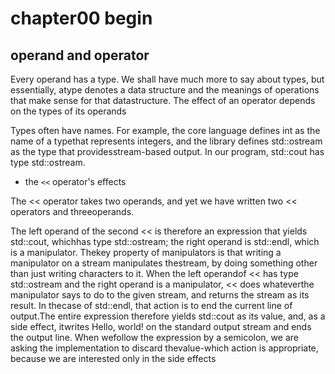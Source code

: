 # chapter00 begin

## operand and operator

Every operand has a type.
We shall have much more to say about types,
but essentially, atype denotes a data structure and
the meanings of operations that make sense for that datastructure.
The effect of an operator depends on the types of its operands

Types often have names.
For example, the core language defines int as
the name of a typethat represents integers,
and the library defines std::ostream as the type
that providesstream-based output. In our program,
std::cout has type std::ostream.

- the `<<` operator's effects

The << operator takes two operands,
and yet we have written two << operators and threeoperands.

The left operand of the second << is therefore an
expression that yields std::cout, whichhas type std::ostream;
the right operand is std::endl, which is a manipulator.
Thekey property of manipulators is that writing a manipulator
on a stream manipulates thestream, by doing something other
than just writing characters to it. When the left operandof 
<< has type std::ostream and the right operand is a manipulator,
<< does whateverthe manipulator says to do to the given stream,
and returns the stream as its result. In thecase of std::endl,
that action is to end the current line of output.The entire
expression therefore yields std::cout as its value, and,
as a side effect, itwrites Hello, world! on the standard output
stream and ends the output line. When wefollow the expression by
a semicolon, we are asking the implementation to discard thevalue-which
action is appropriate, because we are interested only in the side
effects
